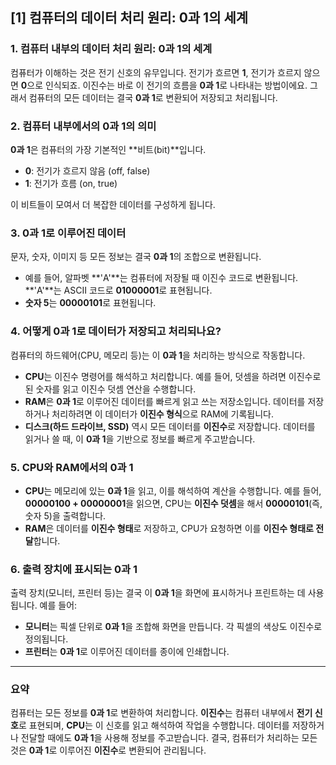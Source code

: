 ## [1] 컴퓨터의 데이터 처리 원리: 0과 1의 세계

### 1. 컴퓨터 내부의 데이터 처리 원리: 0과 1의 세계

컴퓨터가 이해하는 것은 전기 신호의 유무입니다. 전기가 흐르면 **1**, 전기가 흐르지 않으면 **0**으로 인식되죠. 이진수는 바로 이 전기의 흐름을 **0과 1**로 나타내는 방법이에요. 그래서 컴퓨터의 모든 데이터는 결국 **0과 1**로 변환되어 저장되고 처리됩니다.

### 2. 컴퓨터 내부에서의 0과 1의 의미

**0과 1**은 컴퓨터의 가장 기본적인 **비트(bit)**입니다.

- **0**: 전기가 흐르지 않음 (off, false)
- **1**: 전기가 흐름 (on, true)

이 비트들이 모여서 더 복잡한 데이터를 구성하게 됩니다.

### 3. 0과 1로 이루어진 데이터

문자, 숫자, 이미지 등 모든 정보는 결국 **0과 1**의 조합으로 변환됩니다.

- 예를 들어, 알파벳 **'A'**는 컴퓨터에 저장될 때 이진수 코드로 변환됩니다. **'A'**는 ASCII 코드로 **01000001**로 표현됩니다.
- **숫자 5**는 **00000101**로 표현됩니다.

### 4. 어떻게 0과 1로 데이터가 저장되고 처리되나요?

컴퓨터의 하드웨어(CPU, 메모리 등)는 이 **0과 1**을 처리하는 방식으로 작동합니다.

- **CPU**는 이진수 명령어를 해석하고 처리합니다. 예를 들어, 덧셈을 하려면 이진수로 된 숫자를 읽고 이진수 덧셈 연산을 수행합니다.
- **RAM**은 **0과 1**로 이루어진 데이터를 빠르게 읽고 쓰는 저장소입니다. 데이터를 저장하거나 처리하려면 이 데이터가 **이진수 형식**으로 RAM에 기록됩니다.
- **디스크(하드 드라이브, SSD)** 역시 모든 데이터를 **이진수**로 저장합니다. 데이터를 읽거나 쓸 때, 이 **0과 1**을 기반으로 정보를 빠르게 주고받습니다.

### 5. CPU와 RAM에서의 0과 1

- **CPU**는 메모리에 있는 **0과 1**을 읽고, 이를 해석하여 계산을 수행합니다. 예를 들어, **00000100 + 00000001**을 읽으면, CPU는 **이진수 덧셈**을 해서 **00000101**(즉, 숫자 5)을 출력합니다.
- **RAM**은 데이터를 **이진수 형태**로 저장하고, CPU가 요청하면 이를 **이진수 형태로 전달**합니다.

### 6. 출력 장치에 표시되는 0과 1

출력 장치(모니터, 프린터 등)는 결국 이 **0과 1**을 화면에 표시하거나 프린트하는 데 사용됩니다. 예를 들어:

- **모니터**는 픽셀 단위로 **0과 1**을 조합해 화면을 만듭니다. 각 픽셀의 색상도 이진수로 정의됩니다.
- **프린터**는 **0과 1**로 이루어진 데이터를 종이에 인쇄합니다.

---

### 요약

컴퓨터는 모든 정보를 **0과 1**로 변환하여 처리합니다. **이진수**는 컴퓨터 내부에서 **전기 신호**로 표현되며, **CPU**는 이 신호를 읽고 해석하여 작업을 수행합니다. 데이터를 저장하거나 전달할 때에도 **0과 1**을 사용해 정보를 주고받습니다. 결국, 컴퓨터가 처리하는 모든 것은 **0과 1**로 이루어진 **이진수**로 변환되어 관리됩니다.
